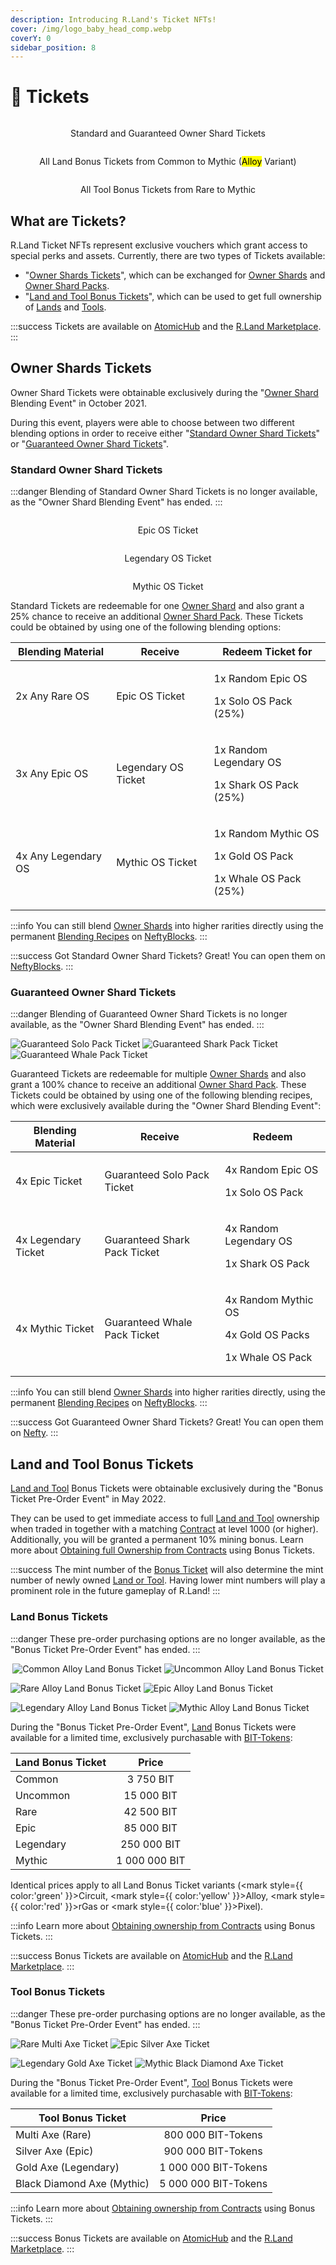 ```yaml
---
description: Introducing R.Land's Ticket NFTs!
cover: /img/logo_baby_head_comp.webp
coverY: 0
sidebar_position: 8
---
```


# 🎫 Tickets

<center><img src="/img/ALL_OS_TICKETS.png" alt="" /><figcaption><p>Standard and Guaranteed Owner Shard Tickets</p></figcaption></center>

<center><img src="/img/ALL_BONUS_LAND_TICKETS.png" alt="" /><figcaption><p>All Land Bonus Tickets from Common to Mythic (<mark style={{ color:'yellow' }}>Alloy</mark> Variant)</p></figcaption></center>

<center><img src="/img/ALL_BONUS_TOOL_TICKETS.png" alt="" /><figcaption><p>All Tool Bonus Tickets from Rare to Mythic</p></figcaption></center>

## What are Tickets?

R.Land Ticket NFTs represent exclusive vouchers which grant access to special perks and assets. Currently, there are two types of Tickets available:

* "[Owner Shards Tickets](tickets.md#the-owner-shards-tickets)", which can be exchanged for [Owner Shards](owner-shards-os.md) and [Owner Shard Packs](packs.md).
* "[Land and Tool Bonus Tickets](tickets.md#pre-order-bonus-tickets)", which can be used to get full ownership of [Lands](broken-reference) and [Tools](broken-reference).

:::success
Tickets are available on [AtomicHub](https://wax.atomichub.io/market?collection\_name=rland\&order=desc\&schema\_name=tickets\&sort=created\&symbol=WAX) and the [R.Land Marketplace](https://market.r.land).
:::

## Owner Shards Tickets

Owner Shard Tickets were obtainable exclusively during the "[Owner Shard](owner-shards-os.md) Blending Event" in October 2021.&#x20;

During this event, players were able to choose between two different blending options in order to receive either "[Standard Owner Shard Tickets](tickets.md#standard-owner-shard-tickets)" or "[Guaranteed Owner Shard Tickets](tickets.md#undefined)".

### Standard Owner Shard Tickets

:::danger
Blending of Standard Owner Shard Tickets is no longer available, as the "Owner Shard Blending Event" has ended.
:::

<div>

<center><img src="/img/epic_blend.png" alt="" /><figcaption><p>Epic OS Ticket</p></figcaption></center>

 

<center><img src="/img/legendary_ticket.png" alt="" /><figcaption><p>Legendary OS Ticket</p></figcaption></center>

 

<center><img src="/img/Mythic_Ticket.png" alt="" /><figcaption><p>Mythic OS Ticket</p></figcaption></center>

</div>

Standard Tickets are redeemable for one [Owner Shard](owner-shards-os.md) and also grant a 25% chance to receive an additional [Owner Shard Pack](packs.md#os-packs). These Tickets could be obtained by using one of the following blending options:

| Blending Material   | Receive             | Redeem Ticket for                                                             |
| ------------------- | ------------------- | ----------------------------------------------------------------------------- |
| 2x Any Rare OS      | Epic OS Ticket      | <p>1x Random Epic OS</p><p>1x Solo OS Pack (25%)</p>                          |
| 3x Any Epic OS      | Legendary OS Ticket | <p>1x Random Legendary OS</p><p>1x Shark OS Pack (25%)</p>                    |
| 4x Any Legendary OS | Mythic OS Ticket    | <p>1x Random Mythic OS</p><p>1x Gold OS Pack</p><p>1x Whale OS Pack (25%)</p> |

:::info
You can still blend [Owner Shards](owner-shards-os.md) into higher rarities directly using the permanent [Blending Recipes](owner-shards-os.md#blending) on [NeftyBlocks](https://neftyblocks.com/c/rland/blends/).
:::

:::success
Got Standard Owner Shard Tickets? Great! You can open them on [NeftyBlocks](https://neftyblocks.com/c/rland/packs).
:::

### Guaranteed Owner Shard Tickets

:::danger
Blending of Guaranteed Owner Shard Tickets is no longer available, as the "Owner Shard Blending Event" has ended.
:::

![Guaranteed Solo Pack Ticket](</img/Epic_ticket.png>) ![Guaranteed Shark Pack Ticket](</img/Legend_Ticket.png>) ![Guaranteed Whale Pack Ticket](</img/Mythic_Ticket.png>)

Guaranteed Tickets are redeemable for multiple [Owner Shards](owner-shards-os.md) and also grant a 100% chance to receive an additional [Owner Shard Pack](packs.md#os-packs). These Tickets could be obtained by using one of the following blending recipes, which were exclusively available during the "Owner Shard Blending Event":

| Blending Material   | Receive                      | Redeem                                                                   |
| ------------------- | ---------------------------- | ------------------------------------------------------------------------ |
| 4x Epic Ticket      | Guaranteed Solo Pack Ticket  | <p>4x Random Epic OS </p><p>1x Solo OS Pack</p>                          |
| 4x Legendary Ticket | Guaranteed Shark Pack Ticket | <p>4x Random Legendary OS </p><p>1x Shark OS Pack</p>                    |
| 4x Mythic Ticket    | Guaranteed Whale Pack Ticket | <p>4x Random Mythic OS</p><p>4x Gold OS Packs</p><p>1x Whale OS Pack</p> |

:::info
You can still blend [Owner Shards](owner-shards-os.md) into higher rarities directly, using the permanent [Blending Recipes](owner-shards-os.md#blending) on [NeftyBlocks](https://neftyblocks.com/c/rland/blends/).
:::

:::success
Got Guaranteed Owner Shard Tickets? Great! You can open them on [Nefty](https://neftyblocks.com/c/rland/packs).
:::

## Land and Tool Bonus Tickets

[Land and Tool](lands-and-tools.md) Bonus Tickets were obtainable exclusively during the "Bonus Ticket Pre-Order Event" in May 2022.

They can be used to get immediate access to full [Land and Tool](lands-and-tools.md) ownership when traded in together with a matching [Contract](land-and-tool-contracts.md) at level 1000 (or higher). Additionally, you will be granted a permanent 10% mining bonus. Learn more about [Obtaining full Ownership from Contracts](land-and-tool-contracts.md#obtaining-full-ownership-from-contracts) using Bonus Tickets.

:::success
The mint number of the [Bonus Ticket](tickets.md) will also determine the mint number of newly owned [Land or Tool](lands-and-tools.md). Having lower mint numbers will play a prominent role in the future gameplay of R.Land!
:::

### Land Bonus Tickets

:::danger
These pre-order purchasing options are no longer available, as the "Bonus Ticket Pre-Order Event" has ended.
:::

<div align="center">

<img src="/img/ticket_alloy_common-b0974fda_comp.webp" alt="Common Alloy Land Bonus Ticket" />

 

<img src="/img/ticket_alloy_uncommon-680b40e6_comp.webp" alt="Uncommon Alloy Land Bonus Ticket" />

</div>

![Rare Alloy Land Bonus Ticket](//img/ticket\_alloy\_rare-de1d79d3\_comp.webp) ![Epic Alloy Land Bonus Ticket](//img/ticket\_alloy\_epic-f76c1190\_comp.webp)

![Legendary Alloy Land Bonus Ticket](//img/ticket\_alloy\_legendary-d3b8063e\_comp.webp) ![Mythic Alloy Land Bonus Ticket](//img/ticket\_alloy\_mythic-fd68cde1\_comp.webp)

During the "Bonus Ticket Pre-Order Event", [Land](broken-reference) Bonus Tickets were available for a limited time, exclusively purchasable with [BIT-Tokens](/tokenomics/bit-token):

| Land Bonus Ticket |     Price     |
| ----------------- | :-----------: |
| Common            |   3 750 BIT   |
| Uncommon          |   15 000 BIT  |
| Rare              |   42 500 BIT  |
| Epic              |   85 000 BIT  |
| Legendary         |  250 000 BIT  |
| Mythic            | 1 000 000 BIT |

Identical prices apply to all Land Bonus Ticket variants (<mark style={{ color:'green' }}>Circuit</mark>, <mark style={{ color:'yellow' }}>Alloy</mark>, <mark style={{ color:'red' }}>rGas</mark> or <mark style={{ color:'blue' }}>Pixel</mark>).

:::info
Learn more about [Obtaining ownership from Contracts](land-and-tool-contracts.md#obtaining-ownership-from-contracts) using Bonus Tickets.
:::

:::success
Bonus Tickets are available on [AtomicHub](https://wax.atomichub.io/market?collection\_name=rland\&order=desc\&schema\_name=tickets\&sort=created\&symbol=WAX) and the [R.Land Marketplace](https://market.r.land).
:::

### Tool Bonus Tickets

:::danger
These pre-order purchasing options are no longer available, as the "Bonus Ticket Pre-Order Event" has ended.
:::

![Rare Multi Axe Ticket](//img/ticket\_axe\_rare-8441bc7b\_comp.webp) ![Epic Silver Axe Ticket](//img/ticket\_axe\_epic-d69f5dc5\_comp.webp)

![ Legendary Gold Axe Ticket](//img/ticket\_axe\_legendary-b3a1a4a2\_comp.webp) ![ Mythic Black Diamond Axe Ticket](//img/ticket\_axe\_mythic-3c440664\_comp.webp)

During the "Bonus Ticket Pre-Order Event", [Tool](broken-reference) Bonus Tickets were available for a limited time, exclusively purchasable with [BIT-Tokens](/tokenomics/bit-token):

| Tool Bonus Ticket          |         Price        |
| -------------------------- | :------------------: |
| Multi Axe (Rare)           |  800 000 BIT-Tokens  |
| Silver Axe (Epic)          |  900 000 BIT-Tokens  |
| Gold Axe (Legendary)       | 1 000 000 BIT-Tokens |
| Black Diamond Axe (Mythic) | 5 000 000 BIT-Tokens |

:::info
Learn more about [Obtaining ownership from Contracts](land-and-tool-contracts.md#obtaining-ownership-from-contracts) using Bonus Tickets.
:::

:::success
Bonus Tickets are available on [AtomicHub](https://wax.atomichub.io/market?collection\_name=rland\&order=desc\&schema\_name=tickets\&sort=created\&symbol=WAX) and the [R.Land Marketplace](https://market.r.land).
:::
